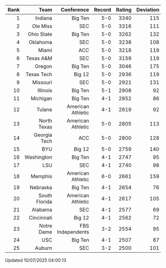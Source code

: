| Rank  | Team                 | Conference           | Record   | Rating | Deviation |
| ---:  | ---:                 | ---:                 | ---:     | ---:   | ---:      |
| 1     | Indiana              | Big Ten              | 5-0      | 3340   | 115       |
| 2     | Ole Miss             | SEC                  | 5-0      | 3316   | 111       |
| 3     | Ohio State           | Big Ten              | 5-0      | 3262   | 132       |
| 4     | Oklahoma             | SEC                  | 5-0      | 3238   | 108       |
| 5     | Miami                | ACC                  | 5-0      | 3218   | 119       |
| 6     | Texas A&M            | SEC                  | 5-0      | 3159   | 119       |
| 7     | Oregon               | Big Ten              | 5-0      | 3046   | 175       |
| 8     | Texas Tech           | Big 12               | 5-0      | 2936   | 119       |
| 9     | Missouri             | SEC                  | 5-0      | 2921   | 131       |
| 10    | Illinois             | Big Ten              | 5-1      | 2908   | 92        |
| 11    | Michigan             | Big Ten              | 4-1      | 2852   | 86        |
| 12    | Tulane               | American Athletic    | 4-1      | 2819   | 92        |
| 13    | North Texas          | American Athletic    | 5-0      | 2805   | 113       |
| 14    | Georgia Tech         | ACC                  | 5-0      | 2800   | 128       |
| 15    | BYU                  | Big 12               | 5-0      | 2759   | 140       |
| 16    | Washington           | Big Ten              | 4-1      | 2747   | 95        |
| 17    | LSU                  | SEC                  | 4-1      | 2740   | 98        |
| 18    | Memphis              | American Athletic    | 6-0      | 2661   | 159       |
| 19    | Nebraska             | Big Ten              | 4-1      | 2654   | 76        |
| 20    | South Florida        | American Athletic    | 4-1      | 2617   | 105       |
| 21    | Alabama              | SEC                  | 4-1      | 2577   | 69        |
| 22    | Cincinnati           | Big 12               | 4-1      | 2562   | 72        |
| 23    | Notre Dame           | FBS Independents     | 3-2      | 2554   | 95        |
| 24    | USC                  | Big Ten              | 4-1      | 2507   | 87        |
| 25    | Auburn               | SEC                  | 3-2      | 2500   | 101       |

Updated 10/07/2025 04:00:13
